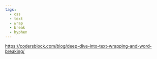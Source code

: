 ```yaml
---
tags:
  - css
  - text
  - wrap
  - break
  - hyphen
---
```

https://codersblock.com/blog/deep-dive-into-text-wrapping-and-word-breaking/

